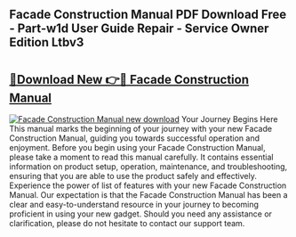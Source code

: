 ## Facade Construction Manual PDF Download Free - Part-w1d User Guide Repair - Service Owner Edition Ltbv3

# <h2><a href="http://bc14273.oget.top/?id=Facade+Construction+Manual">🔗Download New 👉🔴 Facade Construction Manual</a></h2>

[![Facade Construction Manual new download](https://i.imgur.com/5g1atiW.png)](http://bc14273.oget.top/?id=Facade+Construction+Manual)
Your Journey Begins Here This manual marks the beginning of your journey with your new Facade Construction Manual, guiding you towards successful operation and enjoyment. Before you begin using your Facade Construction Manual, please take a moment to read this manual carefully. It contains essential information on product setup, operation, maintenance, and troubleshooting, ensuring that you are able to use the product safely and effectively. Experience the power of list of features with your new Facade Construction Manual. Our expectation is that the Facade Construction Manual has been a clear and easy-to-understand resource in your journey to becoming proficient in using your new gadget. Should you need any assistance or clarification, please do not hesitate to contact our support team.
